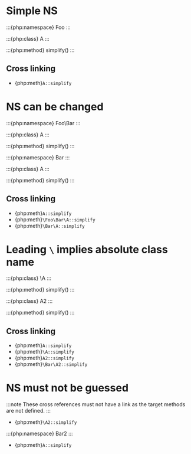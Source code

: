 # Simple NS

:::{php:namespace} Foo
:::

:::{php:class} A
:::

:::{php:method} simplify()
:::

## Cross linking

- {php:meth}`A::simplify`

# NS can be changed

:::{php:namespace} Foo\Bar
:::

:::{php:class} A
:::

:::{php:method} simplify()
:::

:::{php:namespace} Bar
:::

:::{php:class} A
:::

:::{php:method} simplify()
:::

## Cross linking

- {php:meth}`A::simplify`
- {php:meth}`\Foo\Bar\A::simplify`
- {php:meth}`\Bar\A::simplify`

# Leading `\` implies absolute class name

:::{php:class} \A
:::

:::{php:method} simplify()
:::

:::{php:class} A2
:::

:::{php:method} simplify()
:::

## Cross linking

- {php:meth}`A::simplify`
- {php:meth}`\A::simplify`
- {php:meth}`A2::simplify`
- {php:meth}`\Bar\A2::simplify`

# NS must not be guessed

:::note
These cross references must not have a link as the target methods are not defined.
:::

- {php:meth}`\A2::simplify`

:::{php:namespace} Bar2
:::

- {php:meth}`A::simplify`
